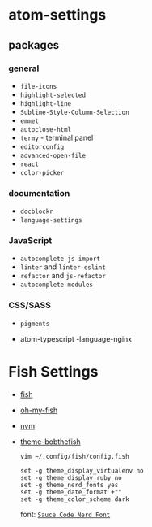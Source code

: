 # atom-settings

## packages

### general

- `file-icons`
- `highlight-selected`
- `highlight-line`
- `Sublime-Style-Column-Selection`
- `emmet`
- `autoclose-html`
- `termy` - terminal panel
- `editorconfig`
- `advanced-open-file`
- `react`
- `color-picker`

### documentation

- `docblockr`
- `language-settings`

### JavaScript

- `autocomplete-js-import`
- `linter` and `linter-eslint`
- `refactor` and `js-refactor`
- `autocomplete-modules`

### CSS/SASS

- `pigments`


- atom-typescript
-language-nginx

# Fish Settings

- [fish](https://fishshell.com/)
- [oh-my-fish](https://github.com/oh-my-fish/oh-my-fish)
- [nvm](https://github.com/derekstavis/plugin-nvm)
- [theme-bobthefish](https://github.com/oh-my-fish/theme-bobthefish)

  `vim ~/.config/fish/config.fish`
  ```
  set -g theme_display_virtualenv no
  set -g theme_display_ruby no
  set -g theme_nerd_fonts yes
  set -g theme_date_format +""
  set -g theme_color_scheme dark
  ```
  font: [`Sauce Code Nerd Font`](https://github.com/ryanoasis/nerd-fonts)
  
